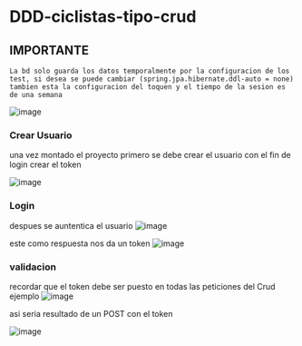# DDD-ciclistas-tipo-crud

## IMPORTANTE
    La bd solo guarda los datos temporalmente por la configuracion de los test, si desea se puede cambiar (spring.jpa.hibernate.ddl-auto = none)
    tambien esta la configuracion del toquen y el tiempo de la sesion es de una semana
   
   
  ![image](https://user-images.githubusercontent.com/43868710/187256532-6bf636e2-9292-4a94-92eb-9fc68a885a40.png)



### Crear Usuario   
   una vez montado el proyecto  primero se debe crear el usuario con el fin de login crear el token 
   
   ![image](https://user-images.githubusercontent.com/43868710/187253658-774046f3-79a8-4bb0-b117-29da1560c5a4.png)
   
   
###  Login
   despues se auntentica  el usuario
   ![image](https://user-images.githubusercontent.com/43868710/187254276-4656b714-60e5-4905-9845-0b12a02725d7.png)
   
   este como respuesta nos da un token 
   ![image](https://user-images.githubusercontent.com/43868710/187254638-bc74b0fb-c853-4a10-9531-7115961aa217.png)
   

### validacion
   
   recordar que el token debe ser puesto en todas las peticiones del Crud ejemplo 
   ![image](https://user-images.githubusercontent.com/43868710/187255191-2c6abcdd-88b4-48bc-9177-365dc740d905.png)
   
   asi seria resultado de un POST con el token 

  ![image](https://user-images.githubusercontent.com/43868710/187255436-e1477bb1-7fef-474b-8510-f06f78327ee3.png)


   
